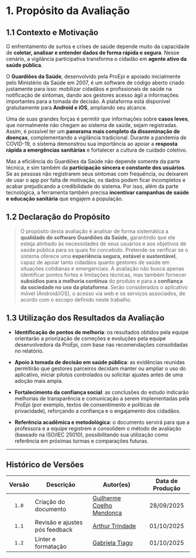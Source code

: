 # 1. Propósito da Avaliação

## 1.1 Contexto e Motivação

O enfrentamento de surtos e crises de saúde depende muito da capacidade de **coletar, analisar e entender dados de forma rápida e segura**. Nesse cenário, a vigilância participativa transforma o cidadão em **agente ativo da saúde pública**.

O **Guardiões da Saúde**, desenvolvido pela ProEpi e apoiado inicialmente pelo Ministério da Saúde em 2007, é um software de código aberto criado justamente para isso: mobilizar cidadãos e profissionais de saúde na notificação de sintomas, dando aos gestores acesso ágil a informações importantes para a tomada de decisão. A plataforma está disponível gratuitamente para **Android e iOS**, ampliando seu alcance.

Uma de suas grandes forças é permitir que informações sobre **casos leves**, que normalmente não chegam ao sistema de saúde, sejam registradas. Assim, é possível ter um **panorama mais completo da disseminação de doenças**, complementando a vigilância tradicional. Durante a pandemia de COVID-19, o sistema demonstrou sua importância ao apoiar a **resposta rápida a emergências sanitárias** e fortalecer a cultura de cuidado coletivo.

Mas a eficiência do Guardiões da Saúde não depende somente da parte técnica, e sim também da **participação sincera e constante dos usuários**. Se as pessoas não registrarem seus sintomas com frequência, ou deixarem de usar o app por falta de motivação, os dados podem ficar incompletos e acabar prejudicando a credibilidade do sistema. Por isso, além da parte tecnológica, a ferramenta também precisa **incentivar campanhas de saúde e educação sanitária** que engajem a população.

## 1.2 Declaração do Propósito

> O propósito desta avaliação é analisar de forma sistemática a **qualidade do software Guardiões da Saúde**, garantindo que ele esteja alinhado às necessidades de seus usuários e aos objetivos de saúde pública para os quais foi concebido. Pretende-se verificar se o sistema oferece uma **experiência segura, estável e sustentável**, capaz de apoiar tanto cidadãos quanto gestores de saúde em situações cotidianas e emergenciais. A avaliação não busca apenas identificar pontos fortes e limitações técnicas, mas também fornecer **subsídios para a melhoria contínua** do produto e para a **confiança da sociedade no uso da plataforma**. Serão considerados o aplicativo móvel (Android/iOS), o acesso via web e os serviços associados, de acordo com o escopo definido neste trabalho.

## 1.3 Utilização dos Resultados da Avaliação

-   **Identificação de pontos de melhoria**: os resultados obtidos pela equipe orientarão a priorização de correções e evoluções pela equipe desenvolvedora da ProEpi, com base nas recomendações consolidadas no relatório.

-   **Apoio à tomada de decisão em saúde pública**: as evidências reunidas permitirão que gestores parceiros decidam manter ou ampliar o uso do aplicativo, iniciar pilotos controlados ou solicitar ajustes antes de uma adoção mais ampla.

-   **Fortalecimento da confiança social**: as conclusões do estudo indicarão melhorias de transparência e comunicação a serem implementadas pela ProEpi (por exemplo, textos de consentimento e políticas de privacidade), reforçando a confiança e o engajamento dos cidadãos.

-   **Referência acadêmica e metodológica**: o documento servirá para que a professora e a equipe registrem e consolidem o método de avaliação (baseado na ISO/IEC 25010), possibilitando sua utilização como referência em próximas turmas e comparações futuras.

---

## Histórico de Versões

| Versão | Descrição                      | Autor(es)                                                   | Data de Produção |
| :----: | ------------------------------ | ----------------------------------------------------------- | :--------------: |
| `1.0`  | Criação do documento           | [Guilherme Coelho Mendonça](https://github.com/Guilermanoo) |    28/09/2025    |
| `1.1`  | Revisão e ajustes pós feedback | [Arthur Trindade](https://github.com/trindadea)             |    01/10/2025    |
| `1.2`  | Linter e formatação            | [Gabriela Tiago](https://github.com/GabrielaTiago)          |    01/10/2025    |
